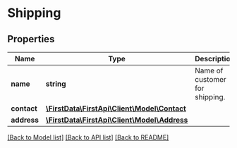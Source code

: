 # Shipping

## Properties
Name | Type | Description | Notes
------------ | ------------- | ------------- | -------------
**name** | **string** | Name of customer for shipping. | [optional] 
**contact** | [**\FirstData\FirstApi\Client\Model\Contact**](Contact.md) |  | [optional] 
**address** | [**\FirstData\FirstApi\Client\Model\Address**](Address.md) |  | [optional] 

[[Back to Model list]](../README.md#documentation-for-models) [[Back to API list]](../README.md#documentation-for-api-endpoints) [[Back to README]](../README.md)


